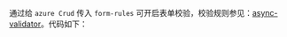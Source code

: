 通过给 `azure Crud` 传入 `form-rules` 可开启表单校验，校验规则参见：[async-validator](https://github.com/yiminghe/async-validator)。代码如下：
